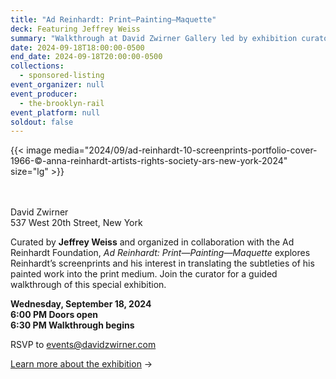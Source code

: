 ```yaml
---
title: "Ad Reinhardt: Print—Painting—Maquette"
deck: Featuring Jeffrey Weiss
summary: "Walkthrough at David Zwirner Gallery led by exhibition curator Jeffrey Weiss "
date: 2024-09-18T18:00:00-0500
end_date: 2024-09-18T20:00:00-0500
collections:
  - sponsored-listing
event_organizer: null
event_producer:
  - the-brooklyn-rail
event_platform: null
soldout: false
---
```

{{< image media="2024/09/ad-reinhardt-10-screenprints-portfolio-cover-1966-©-anna-reinhardt-artists-rights-society-ars-new-york-2024" size="lg" >}}

\
\
David Zwirner \
537 West 20th Street, New York 

Curated by **Jeffrey Weiss** and organized in collaboration with the Ad Reinhardt Foundation, *Ad Reinhardt: Print—Painting—Maquette* explores Reinhardt’s screenprints and his interest in translating the subtleties of his painted work into the print medium. Join the curator for a guided walkthrough of this special exhibition.

**Wednesday, September 18, 2024** \
**6:00 PM Doors open** \
**6:30 PM Walkthrough begins** 

RSVP to [events@davidzwirner.com](<mailto:events@davidzwirner.com?subject=Ad Reinhardt Guided Walkthrough - Brooklyn Rail RSVP>)  

[Learn more about the exhibition](https://www.davidzwirner.com/exhibitions/2024/ad-reinhardt-print-painting-maquette) →
